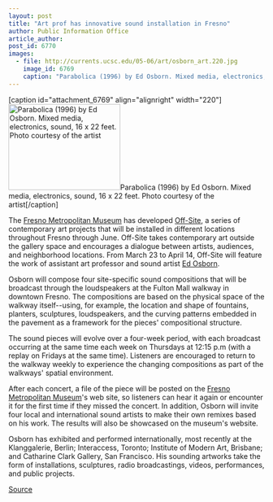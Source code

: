 ```yaml
---
layout: post
title: "Art prof has innovative sound installation in Fresno"
author: Public Information Office
article_author: 
post_id: 6770
images:
  - file: http://currents.ucsc.edu/05-06/art/osborn_art.220.jpg
    image_id: 6769
    caption: "Parabolica (1996) by Ed Osborn. Mixed media, electronics, sound, 16 x 22 feet. Photo courtesy of the artist"
---
```


[caption id="attachment_6769" align="alignright" width="220"]<a href="http://dev-ucsc-news.pantheonsite.io/wp-content/uploads/2006/03/osborn_art.220.jpg"><img class="size-full wp-image-6769" src="http://dev-ucsc-news.pantheonsite.io/wp-content/uploads/2006/03/osborn_art.220.jpg" alt="Parabolica (1996) by Ed Osborn. Mixed media, electronics, sound, 16 x 22 feet. Photo courtesy of the artist" width="220" height="169" /></a>Parabolica (1996) by Ed Osborn. Mixed media, electronics, sound, 16 x 22 feet. Photo courtesy of the artist[/caption]
<a name="content" id="content"></a>
<p>
  The <a href="http://www.fresnomet.org/">Fresno Metropolitan Museum</a> has developed <a href="http://www.fresnomet.org/exhibition.html">Off-Site</a>, a series of contemporary art projects that will be installed in different locations throughout Fresno through June. Off-Site takes contemporary art outside the gallery space and encourages a dialogue between artists, audiences, and neighborhood locations. From March 23 to April 14, Off-Site will feature the work of assistant art professor and sound artist <a href="http://www.roving.net/">Ed Osborn</a>.
</p>
<p>
  Osborn will compose four site-specific sound compositions that will be broadcast through the loudspeakers at the Fulton Mall walkway in downtown Fresno. The compositions are based on the physical space of the walkway itself--using, for example, the location and shape of fountains, planters, sculptures, loudspeakers, and the curving patterns embedded in the pavement as a framework for the pieces' compositional structure.
</p>
<p>
  The sound pieces will evolve over a four-week period, with each broadcast occurring at the same time each week on Thursdays at 12:15 p.m (with a replay on Fridays at the same time). Listeners are encouraged to return to the walkway weekly to experience the changing compositions as part of the walkways' spatial environment.
</p>
<p>
  After each concert, a file of the piece will be posted on the <a href="http://www.fresnomet.org/">Fresno Metropolitan Museum</a>'s web site, so listeners can hear it again or encounter it for the first time if they missed the concert. In addition, Osborn will invite four local and international sound artists to make their own remixes based on his work. The results will also be showcased on the museum's website.
</p>
<p>
  Osborn has exhibited and performed internationally, most recently at the Klanggalerie, Berlin; Interaccess, Toronto; Institute of Modern Art, Brisbane; and Catharine Clark Gallery, San Francisco. His sounding artworks take the form of installations, sculptures, radio broadcastings, videos, performances, and public projects.
</p>
<p><a href="http://www1.ucsc.edu/currents/05-06/03-20/brief-osborn.asp" title="Permalink to brief-osborn">Source</a></p>
